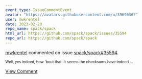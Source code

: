 ```yaml
---
event_type: IssueCommentEvent
avatar: "https://avatars.githubusercontent.com/u/3969036?"
user: mwkrentel
date: 2023-02-20
repo_name: spack/spack
html_url: https://github.com/spack/spack/issues/35594
repo_url: https://github.com/spack/spack
---
```


<a href='https://github.com/mwkrentel' target='_blank'>mwkrentel</a> commented on issue <a href='https://github.com/spack/spack/issues/35594' target='_blank'>spack/spack#35594</a>.

<small>Well, yes indeed, how 'bout that.  It seems the checksums have indeed...</small>

<a href='https://github.com/spack/spack/issues/35594' target='_blank'>View Comment</a>
